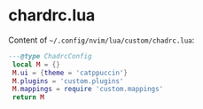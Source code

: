# chardrc.lua

Content of `~/.config/nvim/lua/custom/chadrc.lua`:

```lua
---@type ChadrcConfig
 local M = {}
 M.ui = {theme = 'catppuccin'}
 M.plugins = 'custom.plugins'
 M.mappings = require 'custom.mappings'
 return M
```
